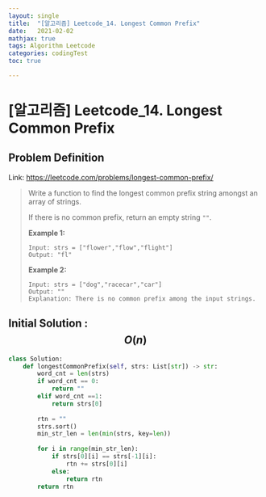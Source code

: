 ```yaml
---
layout: single
title:  "[알고리즘] Leetcode_14. Longest Common Prefix"
date:   2021-02-02
mathjax: true
tags: Algorithm Leetcode
categories: codingTest
toc: true

---
```


# [알고리즘] Leetcode_14. Longest Common Prefix

## Problem Definition

Link: https://leetcode.com/problems/longest-common-prefix/

 > Write a function to find the longest common prefix string amongst an array of strings.
 >
 > If there is no common prefix, return an empty string `""`.
 >
 >  
 >
 > **Example 1:**
 >
 > ```
 > Input: strs = ["flower","flow","flight"]
 > Output: "fl"
 > ```
 >
 > **Example 2:**
 >
 > ```
 > Input: strs = ["dog","racecar","car"]
 > Output: ""
 > Explanation: There is no common prefix among the input strings.
 > ```

## Initial Solution : $$O(n)$$

```python
class Solution:
    def longestCommonPrefix(self, strs: List[str]) -> str:
        word_cnt = len(strs)
        if word_cnt == 0:
            return ""
        elif word_cnt ==1:
            return strs[0]
        
        rtn = ""
        strs.sort()
        min_str_len = len(min(strs, key=len))
        
        for i in range(min_str_len):
            if strs[0][i] == strs[-1][i]:
                rtn += strs[0][i]
            else:
                return rtn
        return rtn
```

